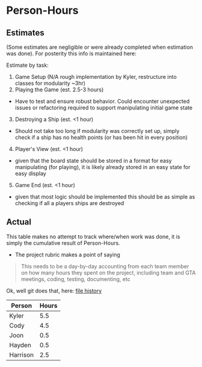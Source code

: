 # Person-Hours

## Estimates

(Some estimates are negligible or were already completed when estimation was done). For posterity this info is maintained here:

Estimate by task:
1. Game Setup (N/A rough implementation by Kyler, restructure into classes for modularity ~3hr)
2. Playing the Game (est. 2.5-3 hours)
  - Have to test and ensure robust behavior. Could encounter unexpected issues or refactoring required to support
    manipulating initial game state
3. Destroying a Ship (est. <1 hour)
  - Should not take too long if modularity was correctly set up, simply check if a ship has no health points (or has been hit in every position)
4. Player's View (est. <1 hour)
  - given that the board state should be stored in a format for easy manipulating (for playing), it is likely already stored in an easy state for easy display
5. Game End (est. <1 hour)
  - given that most logic should be implemented this should be as simple as checking if all a players ships are destroyed


## Actual
This table makes no attempt to track where/when work was done, it is simply the cumulative result of Person-Hours.

- The project rubric makes a point of saying
> This needs to be a day-by-day accounting from each team member on how many hours they spent on the project, including team and GTA meetings, coding, testing, documenting, etc

Ok, well git does that, here: [file history](https://github.com/Tyler51235/EECS-581/commits/main/Documentation/Person-Hours.md)

| Person   | Hours |
| -------- | ----- |
| Kyler    | 5.5   |
| Cody     | 4.5   |
| Joon     | 0.5   |
| Hayden   | 0.5   |
| Harrison | 2.5   |
